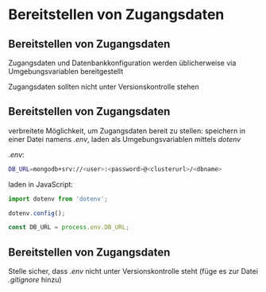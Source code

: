 # Bereitstellen von Zugangsdaten

## Bereitstellen von Zugangsdaten

Zugangsdaten und Datenbankkonfiguration werden üblicherweise via Umgebungsvariablen bereitgestellt

Zugangsdaten sollten nicht unter Versionskontrolle stehen

## Bereitstellen von Zugangsdaten

verbreitete Möglichkeit, um Zugangsdaten bereit zu stellen: speichern in einer Datei namens _.env_, laden als Umgebungsvariablen mittels _dotenv_

_.env_:

```bash
DB_URL=mongodb+srv://<user>:<password>@<clusterurl>/<dbname>
```

laden in JavaScript:

```js
import dotenv from 'dotenv';

dotenv.config();

const DB_URL = process.env.DB_URL;
```

## Bereitstellen von Zugangsdaten

Stelle sicher, dass _.env_ nicht unter Versionskontrolle steht (füge es zur Datei _.gitignore_ hinzu)
